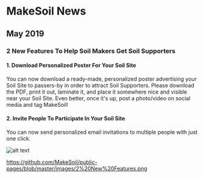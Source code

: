 # MakeSoil News

## May 2019

### 2 New Features To Help Soil Makers Get Soil Supporters

#### 1. Download Personalized Poster For Your Soil Site
You can now download a ready-made, personalized poster advertising your Soil Site to passers-by in order to attract Soil Supporters. Please download the PDF, print it out, laminate it, and place it somewhere nice and visible near your Soil Site. Even better, once it's up, post a photo/video on social media and tag MakeSoil!

#### 2. Invite People To Participate In Your Soil Site
You can now send personalized email invitations to multiple people with just one click.

![alt text](https://raw.githubusercontent.com/MakeSoil/public-pages/master/2%20New%20Features.png)

https://github.com/MakeSoil/public-pages/blob/master/images/2%20New%20Features.png
